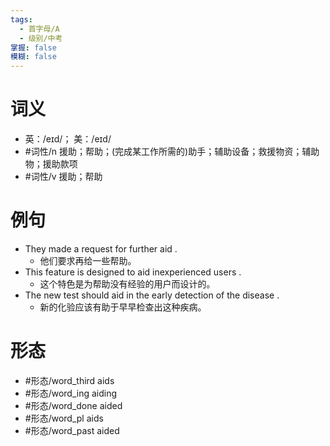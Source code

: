 ```yaml
---
tags:
  - 首字母/A
  - 级别/中考
掌握: false
模糊: false
---
```

# 词义
- 英：/eɪd/； 美：/eɪd/
- #词性/n  援助；帮助；(完成某工作所需的)助手；辅助设备；救援物资；辅助物；援助款项
- #词性/v  援助；帮助
# 例句
- They made a request for further aid .
	- 他们要求再给一些帮助。
- This feature is designed to aid inexperienced users .
	- 这个特色是为帮助没有经验的用户而设计的。
- The new test should aid in the early detection of the disease .
	- 新的化验应该有助于早早检查出这种疾病。
# 形态
- #形态/word_third aids
- #形态/word_ing aiding
- #形态/word_done aided
- #形态/word_pl aids
- #形态/word_past aided
